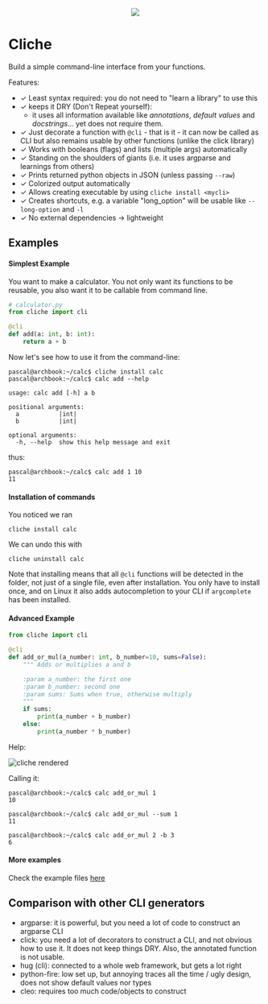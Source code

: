 <p align="center">
  <img src="./resources/logo.gif"/>
</p>

# Cliche

Build a simple command-line interface from your functions.

Features:

- ✓ Least syntax required: you do not need to "learn a library" to use this
- ✓ keeps it DRY (Don't Repeat yourself):
  - it uses all information available like *annotations*, *default values* and *docstrings*... yet does not require them.
- ✓ Just decorate a function with `@cli` - that is it - it can now be called as CLI but also remains usable by other functions (unlike the click library)
- ✓ Works with booleans (flags) and lists (multiple args) automatically
- ✓ Standing on the shoulders of giants (i.e. it uses argparse and learnings from others)
- ✓ Prints returned python objects in JSON (unless passing `--raw`)
- ✓ Colorized output automatically
- ✓ Allows creating executable by using `cliche install <mycli>`
- ✓ Creates shortcuts, e.g. a variable "long_option" will be usable like `--long-option` and `-l`
- ✓ No external dependencies -> lightweight

## Examples

#### Simplest Example

You want to make a calculator. You not only want its functions to be reusable, you also want it to be callable from command line.

```python
# calculator.py
from cliche import cli

@cli
def add(a: int, b: int):
    return a + b
```

Now let's see how to use it from the command-line:

```
pascal@archbook:~/calc$ cliche install calc
pascal@archbook:~/calc$ calc add --help

usage: calc add [-h] a b

positional arguments:
  a           |int|
  b           |int|

optional arguments:
  -h, --help  show this help message and exit
```

thus:

    pascal@archbook:~/calc$ calc add 1 10
    11

#### Installation of commands

You noticed we ran

    cliche install calc

We can undo this with

    cliche uninstall calc

Note that installing means that all `@cli` functions will be detected
in the folder, not just of a single file, even after installation. You
only have to install once, and on Linux it also adds autocompletion to
your CLI if `argcomplete` has been installed.

#### Advanced Example

```python
from cliche import cli

@cli
def add_or_mul(a_number: int, b_number=10, sums=False):
    """ Adds or multiplies a and b

    :param a_number: the first one
    :param b_number: second one
    :param sums: Sums when true, otherwise multiply
    """
    if sums:
        print(a_number + b_number)
    else:
        print(a_number * b_number)
```

Help:

![cliche rendered](./resources/cliche_rendered.png)

Calling it:

    pascal@archbook:~/calc$ calc add_or_mul 1
    10

    pascal@archbook:~/calc$ calc add_or_mul --sum 1
    11

    pascal@archbook:~/calc$ calc add_or_mul 2 -b 3
    6

#### More examples

Check the example files [here](https://github.com/kootenpv/cliche/tree/master/examples)

## Comparison with other CLI generators

  - argparse: it is powerful, but you need a lot of code to construct an argparse CLI
  - click: you need a lot of decorators to construct a CLI, and not obvious how to use it. It does not keep things DRY. Also, the annotated function is not usable.
  - hug (cli): connected to a whole web framework, but gets a lot right
  - python-fire: low set up, but annoying traces all the time / ugly design, does not show default values nor types
  - cleo: requires too much code/objects to construct

